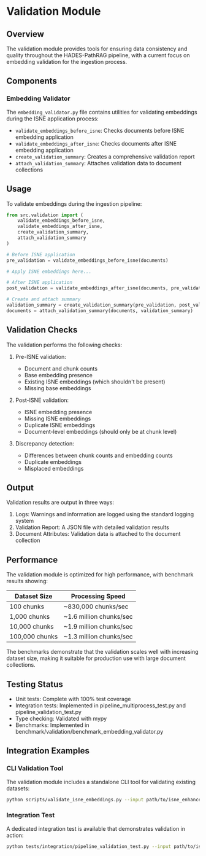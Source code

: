 # Validation Module

## Overview

The validation module provides tools for ensuring data consistency and quality throughout the HADES-PathRAG pipeline, with a current focus on embedding validation for the ingestion process.

## Components

### Embedding Validator

The `embedding_validator.py` file contains utilities for validating embeddings during the ISNE application process:

- `validate_embeddings_before_isne`: Checks documents before ISNE embedding application
- `validate_embeddings_after_isne`: Checks documents after ISNE embedding application
- `create_validation_summary`: Creates a comprehensive validation report
- `attach_validation_summary`: Attaches validation data to document collections

## Usage

To validate embeddings during the ingestion pipeline:

```python
from src.validation import (
    validate_embeddings_before_isne,
    validate_embeddings_after_isne,
    create_validation_summary,
    attach_validation_summary
)

# Before ISNE application
pre_validation = validate_embeddings_before_isne(documents)

# Apply ISNE embeddings here...

# After ISNE application  
post_validation = validate_embeddings_after_isne(documents, pre_validation)

# Create and attach summary
validation_summary = create_validation_summary(pre_validation, post_validation)
documents = attach_validation_summary(documents, validation_summary)
```

## Validation Checks

The validation performs the following checks:

1. Pre-ISNE validation:
   - Document and chunk counts
   - Base embedding presence
   - Existing ISNE embeddings (which shouldn't be present)
   - Missing base embeddings

2. Post-ISNE validation:
   - ISNE embedding presence
   - Missing ISNE embeddings
   - Duplicate ISNE embeddings
   - Document-level embeddings (should only be at chunk level)

3. Discrepancy detection:
   - Differences between chunk counts and embedding counts
   - Duplicate embeddings
   - Misplaced embeddings

## Output

Validation results are output in three ways:

1. Logs: Warnings and information are logged using the standard logging system
2. Validation Report: A JSON file with detailed validation results
3. Document Attributes: Validation data is attached to the document collection

## Performance

The validation module is optimized for high performance, with benchmark results showing:

| Dataset Size | Processing Speed |
|--------------|------------------|
| 100 chunks   | ~830,000 chunks/sec |
| 1,000 chunks | ~1.6 million chunks/sec |
| 10,000 chunks | ~1.9 million chunks/sec |
| 100,000 chunks | ~1.3 million chunks/sec |

The benchmarks demonstrate that the validation scales well with increasing dataset size, making it suitable for production use with large document collections.

## Testing Status

- Unit tests: Complete with 100% test coverage
- Integration tests: Implemented in pipeline_multiprocess_test.py and pipeline_validation_test.py
- Type checking: Validated with mypy
- Benchmarks: Implemented in benchmark/validation/benchmark_embedding_validator.py

## Integration Examples

### CLI Validation Tool

The validation module includes a standalone CLI tool for validating existing datasets:

```bash
python scripts/validate_isne_embeddings.py --input path/to/isne_enhanced_documents.json --output validation_report.json
```

### Integration Test

A dedicated integration test is available that demonstrates validation in action:

```bash
python tests/integration/pipeline_validation_test.py --input path/to/isne_enhanced_documents.json
```
